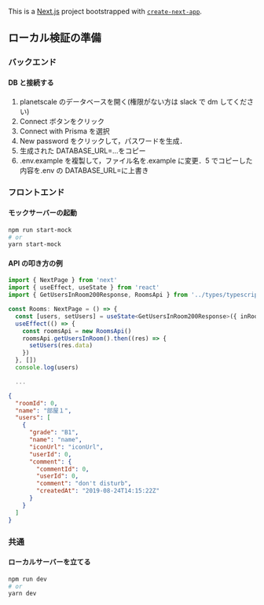 This is a [Next.js](https://nextjs.org/) project bootstrapped with [`create-next-app`](https://github.com/vercel/next.js/tree/canary/packages/create-next-app).

## ローカル検証の準備

### バックエンド

#### DB と接続する

1. planetscale のデータベースを開く(権限がない方は slack で dm してください)
2. Connect ボタンをクリック
3. Connect with Prisma を選択
4. New password をクリックして，パスワードを生成．
5. 生成された DATABASE_URL=...をコピー
6. .env.example を複製して，ファイル名を.example に変更．5 でコピーした内容を.env の DATABASE_URL=に上書き

### フロントエンド

#### モックサーバーの起動

```bash
npm run start-mock
# or
yarn start-mock
```

#### API の叩き方の例

```typescript
import { NextPage } from 'next'
import { useEffect, useState } from 'react'
import { GetUsersInRoom200Response, RoomsApi } from '../types/typescript-axios'

const Rooms: NextPage = () => {
  const [users, setUsers] = useState<GetUsersInRoom200Response>({ inRoom: [], outRoom: [] })
  useEffect(() => {
    const roomsApi = new RoomsApi()
    roomsApi.getUsersInRoom().then((res) => {
      setUsers(res.data)
    })
  }, [])
  console.log(users)

  ...

```

```json
{
  "roomId": 0,
  "name": "部屋１",
  "users": [
    {
      "grade": "B1",
      "name": "name",
      "iconUrl": "iconUrl",
      "userId": 0,
      "comment": {
        "commentId": 0,
        "userId": 0,
        "comment": "don't disturb",
        "createdAt": "2019-08-24T14:15:22Z"
      }
    }
  ]
}
```

### 共通

#### ローカルサーバーを立てる

```bash
npm run dev
# or
yarn dev
```
